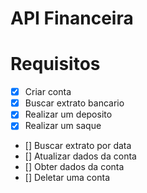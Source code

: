 # API Financeira

# Requisitos

 - [X] Criar conta
 - [X] Buscar extrato bancario
 - [X] Realizar um deposito
 - [X] Realizar um saque
 - [] Buscar extrato por data
 - [] Atualizar dados da conta
 - [] Obter dados da conta
 - [] Deletar uma conta